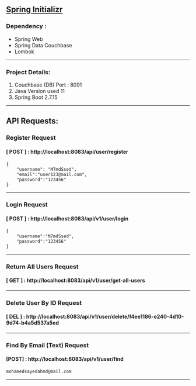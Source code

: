 
## [Spring Initializr](https://start.spring.io/)

### Dependency :
- Spring Web
- Spring Data Couchbase
- Lombok
___
### Project Details:
1) Couchbase (DB) Port : 8091
2) Java Version used 11
3) Spring Boot 2.7.15
___
## API Requests:

### Register Request
#### [ POST ] : http://localhost:8083/api/user/register
```
{
    "username": "M7mdSsed",
    "email":"user123@mail.com",
    "password":"123456"
}
```
___
### Login Request
#### [ POST ] : http://localhost:8083/api/v1/user/login
```
{
    "username":"M7mdSsed",
    "password":"123456"
}
```
___
### Return All Users Request
#### [ GET ] : http://localhost:8083/api/v1/user/get-all-users
___
### Delete User By ID Request
#### [ DEL ] : http://localhost:8083/api/v1/user/delete/f4ee1186-e240-4d10-9d74-b4a5d537a5ed
___
### Find By Email (Text) Request
#### [POST] : http://localhost:8083/api/v1/user/find
```
mohamedsayedahmd@mail.com
```
___